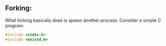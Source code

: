 ## Forking:
What forking basically does is spawn another process.
Consider a simple C program:

```c
#include <stdio.h>
#include <unistd.h>
```